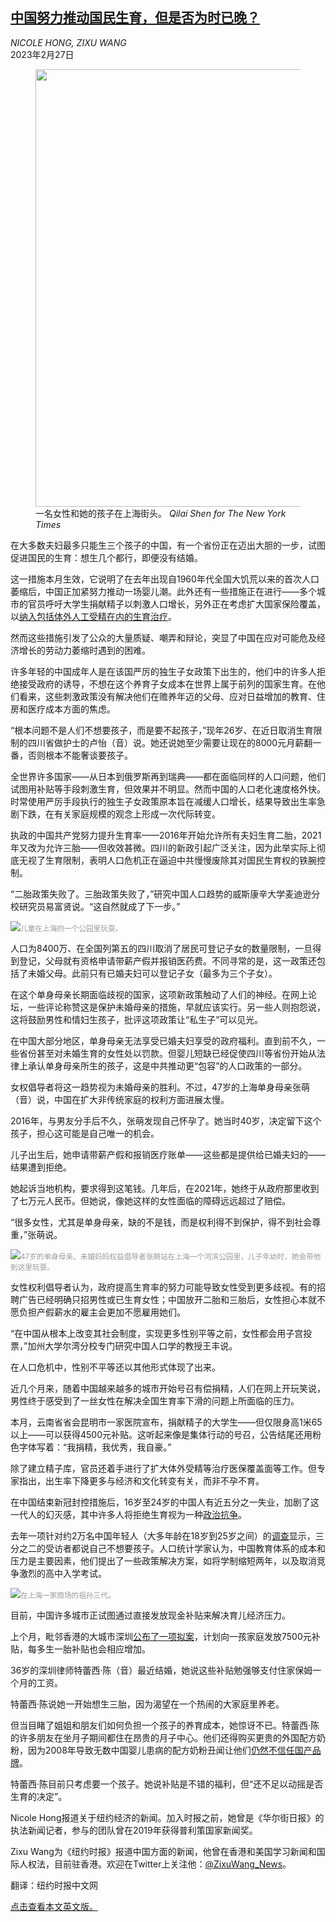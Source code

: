 <!--1677492423000-->
[中国努力推动国民生育，但是否为时已晚？](https://cn.nytimes.com/china/20230227/china-birth-rate/)
------

<address>NICOLE HONG, ZIXU WANG</address><time pudate="2023-02-27 05:44:48" datetime="2023-02-27 05:44:48">2023年2月27日</time><figure><img src="https://images.weserv.nl/?url=static01.nyt.com/images/2023/02/10/multimedia/00china-births-01-kbcp/00china-births-01-kbcp-master1050.jpg" width="1050" height="700"><figcaption>一名女性和她的孩子在上海街头。 <cite>Qilai Shen for The New York Times</cite></figcaption></figure><section><p>在大多数夫妇最多只能生三个孩子的中国，有一个省份正在迈出大胆的一步，试图促进国民的生育：想生几个都行，即便没有结婚。</p><p>这一措施本月生效，它说明了在去年出现自1960年代全国大饥荒以来的首次人口萎缩后，中国正加紧努力推动一场婴儿潮。此外还有一些措施正在进行——多个城市的官员呼吁大学生捐献精子以刺激人口增长，另外正在考虑扩大国家保险覆盖，以<a href="https://cn.nytimes.com/china/20230130/china-birthrate-ivf/" title="Link: https://cn.nytimes.com/china/20230130/china-birthrate-ivf/">纳入包括体外人工受精在内的生育治疗</a>。</p><p>然而这些措施引发了公众的大量质疑、嘲弄和辩论，突显了中国在应对可能危及经济增长的劳动力萎缩时遇到的困难。</p><p>许多年轻的中国成年人是在该国严厉的独生子女政策下出生的，他们中的许多人拒绝接受政府的诱导，不想在这个养育子女成本在世界上属于前列的国家生育。在他们看来，这些刺激政策没有解决他们在赡养年迈的父母、应对日益增加的教育、住房和医疗成本方面的焦虑。</p><p>“根本问题不是人们不想要孩子，而是要不起孩子，”现年26岁、在近日取消生育限制的四川省做护士的卢怡（音）说。她还说她至少需要让现在的8000元月薪翻一番，否则根本不能奢谈要孩子。</p><p>全世界许多国家——从日本到俄罗斯再到瑞典——都在面临同样的人口问题，他们试图用补贴等手段刺激生育，但效果并不明显。然而中国的人口老化速度格外快。时常使用严厉手段执行的独生子女政策原本旨在减缓人口增长，结果导致出生率急剧下跌，在有关家庭规模的观念上形成一次代际转变。</p><p>执政的中国共产党努力提升生育率——2016年开始允许所有夫妇生育二胎，2021年又改为允许三胎——但收效甚微。四川的新政引起广泛关注，因为此举实际上彻底无视了生育限制，表明人口危机正在逼迫中共慢慢废除其对国民生育权的铁腕控制。</p><p>“二胎政策失败了。三胎政策失败了，”研究中国人口趋势的威斯康辛大学麦迪逊分校研究员易富贤说。“这自然就成了下一步。”</p><p><img src="https://images.weserv.nl/?url=static01.nyt.com/images/2023/02/10/multimedia/00china-births-02-kbcp/00china-births-02-kbcp-master1050.jpg"><small style="color: #999;">儿童在上海的一个公园里玩耍。</small></p><p>人口为8400万、在全国列第五的四川取消了居民可登记子女的数量限制，一旦得到登记，父母就有资格申请带薪产假并报销医药费。不同寻常的是，这一政策还包括了未婚父母。此前只有已婚夫妇可以登记子女（最多为三个子女）。</p><p>在这个单身母亲长期面临歧视的国家，这项新政策触动了人们的神经。在网上论坛，一些评论称赞这是保护未婚母亲的措施，早就应该实行。另一些人则抱怨说，这将鼓励男性和情妇生孩子，批评这项政策让“私生子”可以见光。</p><p>在中国大部分地区，单身母亲无法享受已婚夫妇享受的政府福利。直到前不久，一些省份甚至对未婚生育的女性处以罚款。但婴儿短缺已经促使四川等省份开始从法律上承认单身母亲所生的孩子，这是中共推动更“包容”的人口政策的一部分。</p><p>女权倡导者将这一趋势视为未婚母亲的胜利。不过，47岁的上海单身母亲张萌（音）说，中国在扩大非传统家庭的权利方面进展太慢。</p><p>2016年，与男友分手后不久，张萌发现自己怀孕了。她当时40岁，决定留下这个孩子，担心这可能是自己唯一的机会。</p><p>儿子出生后，她申请带薪产假和报销医疗账单——这些都是提供给已婚夫妇的——结果遭到拒绝。</p><p>她起诉当地机构，要求得到这笔钱。几年后，在2021年，她终于从政府那里收到了七万元人民币。但她说，像她这样的女性面临的障碍远远超过了赔偿。</p><p>“很多女性，尤其是单身母亲，缺的不是钱，而是权利得不到保护，得不到社会尊重，”张萌说。</p><p><img src="https://images.weserv.nl/?url=static01.nyt.com/images/2023/02/10/multimedia/00china-births-03-kbcp/00china-births-03-kbcp-master1050.jpg"><small style="color: #999;">47岁的单身母亲、未婚妈妈权益倡导者张萌站在上海一个河滨公园里，儿子年幼时，她会带他到这里玩耍。</small></p><p>女性权利倡导者认为，政府提高生育率的努力可能导致女性受到更多歧视。有的招聘广告已经明确只招男性或已生育女性；中国放开二胎和三胎后，女性担心本就不愿负担产假薪水的雇主会更加不愿雇用她们。</p><p>“在中国从根本上改变其社会制度，实现更多性别平等之前，女性都会用子宫投票，”加州大学尔湾分校专门研究中国人口学的教授王丰说。</p><p>在人口危机中，性别不平等还以其他形式体现了出来。</p><p>近几个月来，随着中国越来越多的城市开始号召有偿捐精，人们在网上开玩笑说，男性终于感受到了一丝女性在解决全国生育率下滑的问题上所面临的压力。</p><p>本月，云南省省会昆明市一家医院宣布，捐献精子的大学生——但仅限身高1米65以上——可以获得4500元补贴。这听起来像是集体行动的号召，公告结尾还用粉色字体写着：“我捐精，我优秀，我自豪。”</p><p>除了建立精子库，官员还着手进行了扩大体外受精等治疗医保覆盖面等工作。但专家指出，出生率下降更多与经济和文化转变有关，而非不孕不育。</p><p>在中国结束新冠封控措施后，16岁至24岁的中国人有近五分之一失业，加剧了这一代人的幻灭感，其中许多人将拒绝生育视为一种<a href="https://cn.nytimes.com/business/20220525/china-covid-zero/" title="Link: https://cn.nytimes.com/business/20220525/china-covid-zero/">政治抗争</a>。</p><p>去年一项针对约2万名中国年轻人（大多年龄在18岁到25岁之间）的<a rel="noopener noreferrer" target="_blank" href="https://mp.weixin.qq.com/s/IHPk-5600_hmjzpKSfUOgw">调查</a>显示，三分之二的受访者都说自己不想要孩子。人口统计学家认为，中国教育体系的成本和压力是主要因素，他们提出了一些政策解决方案，如将学制缩短两年，以及取消竞争激烈的高中入学考试。</p><p><img src="https://images.weserv.nl/?url=static01.nyt.com/images/2023/02/10/multimedia/00china-births-04-kbcp/00china-births-04-kbcp-master1050.jpg"><small style="color: #999;">在上海一家商场的祖孙三代。</small></p><p>目前，中国许多城市正试图通过直接发放现金补贴来解决育儿经济压力。</p><p>上个月，毗邻香港的大城市深圳<a rel="noopener noreferrer" target="_blank" href="https://www.thepaper.cn/newsDetail_forward_21516353" title="Link: https://www.thepaper.cn/newsDetail_forward_21516353">公布了一项拟案</a>，计划向一孩家庭发放7500元补贴，每多生一胎补贴也会相应增加。</p><p>36岁的深圳律师特蕾西·陈（音）最近结婚，她说这些补贴勉强够支付住家保姆一个月的工资。</p><p>特蕾西·陈说她一开始想生三胎，因为渴望在一个热闹的大家庭里养老。</p><p>但当目睹了姐姐和朋友们如何负担一个孩子的养育成本，她惊讶不已。特蕾西·陈的许多朋友在坐月子期间都住在昂贵的月子中心。他们还得购买更贵的外国配方奶粉，因为2008年导致无数中国婴儿患病的配方奶粉丑闻让他们<a rel="noopener noreferrer" target="_blank" href="https://www.scmp.com/business/companies/article/3051808/foreign-brands-still-dominate-parents-do-not-trust-chinas-home" title="Link: https://www.scmp.com/business/companies/article/3051808/foreign-brands-still-dominate-parents-do-not-trust-chinas-home">仍然不信任国产品牌</a>。</p><p>特蕾西·陈目前只考虑要一个孩子。她说补贴是不错的福利，但“还不足以动摇是否生育的决定”。</p></section><footer><p>Nicole Hong报道关于纽约经济的新闻。加入时报之前，她曾是《华尔街日报》的执法新闻记者，参与的团队曾在2019年获得普利策国家新闻奖。</p><p>Zixu Wang为《纽约时报》报道中国方面的新闻，他曾在香港和美国学习新闻和国际人权法，目前驻香港。欢迎在Twitter上关注他：<a rel="nofollow" target="_blank" href="https://twitter.com/ZixuWang_News">@ZixuWang_News</a>。</p><p>翻译：纽约时报中文网</p><p><a rel="nofollow" target="_blank" href="https://www.nytimes.com/2023/02/26/world/asia/china-birth-rate.html">点击查看本文英文版。</a></p></footer>
